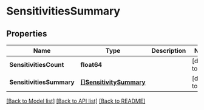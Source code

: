 # SensitivitiesSummary

## Properties
Name | Type | Description | Notes
------------ | ------------- | ------------- | -------------
**SensitivitiesCount** | **float64** |  | [default to null]
**SensitivitiesSummary** | [**[]SensitivitySummary**](SensitivitySummary.md) |  | [default to null]

[[Back to Model list]](../README.md#documentation-for-models) [[Back to API list]](../README.md#documentation-for-api-endpoints) [[Back to README]](../README.md)

